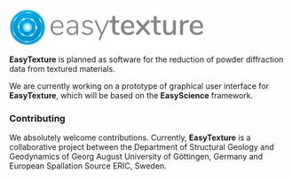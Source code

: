 <img height="80"><img src="./resources/images/logo-text.svg" height="65">

**EasyTexture** is planned as software for the reduction of powder diffraction data from textured materials.

We are currently working on a prototype of graphical user interface for **EasyTexture**, which will be based on the **EasyScience** framework.

### Contributing

We absolutely welcome contributions. Currently, **EasyTexture** is a collaborative project between the Department of Structural Geology and Geodynamics of Georg August University of Göttingen, Germany and European Spallation Source ERIC, Sweden.
